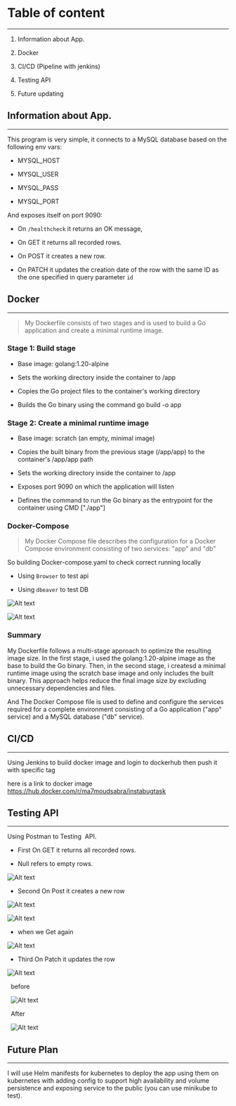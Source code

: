 # Table of content

----

1. Information about App.

2. Docker

3. CI/CD (Pipeline with jenkins)

4. Testing API

5. Future updating



## Information about App.
-----

This program is very simple, it connects to a MySQL database based on the following env vars:

* MYSQL_HOST

* MYSQL_USER

* MYSQL_PASS

* MYSQL_PORT

  

And exposes itself on port 9090:

* On `/healthcheck` it returns an OK message,

* On GET it returns all recorded rows.

* On POST it creates a new row.

* On PATCH it updates the creation date of the row with the same ID as the one specified in query parameter `id`



## Docker
-----
> My Dockerfile consists of two stages and is used to build a Go application and create a minimal runtime image.

  

### Stage 1: Build stage

  

- Base image: golang:1.20-alpine

- Sets the working directory inside the container to /app

- Copies the Go project files to the container's working directory

- Builds the Go binary using the command go build -o app

  

### Stage 2: Create a minimal runtime image

  

- Base image: scratch (an empty, minimal image)

- Copies the built binary from the previous stage (/app/app) to the container's /app/app path

- Sets the working directory inside the container to /app

- Exposes port 9090 on which the application will listen

- Defines the command to run the Go binary as the entrypoint for the container using CMD ["./app"]

### Docker-Compose

> My Docker Compose file describes the configuration for a Docker Compose environment consisting of two services: "app" and "db"

So building Docker-compose.yaml to check correct running locally

- Using `Browser` to test api

- Using `dbeaver` to test DB

![Alt text](image.png)

![Alt text](image-1.png)

### Summary

My Dockerfile follows a multi-stage approach to optimize the resulting image size. In the first stage, i used the golang:1.20-alpine image as the base to build the Go binary. Then, in the second stage, i createsd a minimal runtime image using the scratch base image and only includes the built binary. This approach helps reduce the final image size by excluding unnecessary dependencies and files.

And The Docker Compose file is used to define and configure the services required for a complete environment consisting of a Go application ("app" service) and a MySQL database ("db" service).



## CI/CD
------
Using Jenkins to build docker image and login to dockerhub then push it with specific tag

here is a link to docker image https://hub.docker.com/r/ma7moudsabra/instabugtask



## Testing API
------
Using Postman to Testing  API.

- First On GET it returns all recorded rows.

- Null refers to empty rows.

  

![Alt text](image-2.png)

- Second On Post it creates a new row

![Alt text](image-3.png)

![Alt text](image-5.png)

- when we Get again

![Alt text](image-4.png)

- Third On Patch it updates the row

![Alt text](image-6.png)

  before

  ![Alt text](image-7.png)

  After

  ![Alt text](image-8.png)



## Future Plan
------
I will use Helm manifests for kubernetes to deploy the app using them on kubernetes with adding config to support high availability and volume persistence and exposing service to the public (you can use minikube to test).
